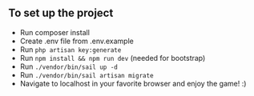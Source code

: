 ## To set up the project

- Run composer install
- Create .env file from .env.example
- Run `php artisan key:generate`
- Run `npm install && npm run dev` (needed for bootstrap)
- Run `./vendor/bin/sail up -d`
- Run `./vendor/bin/sail artisan migrate`
- Navigate to localhost in your favorite browser and enjoy the game! :)
